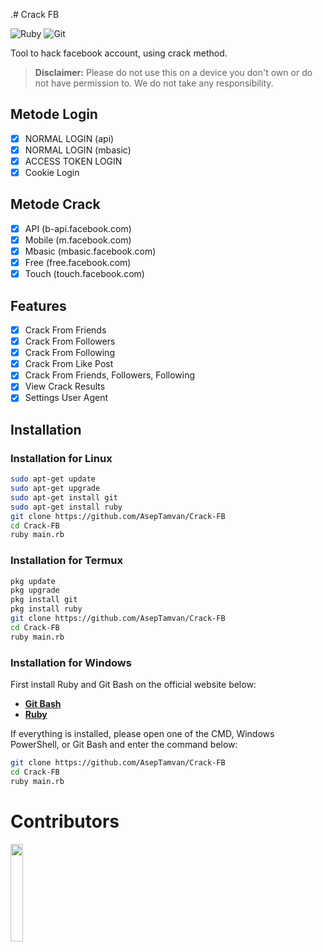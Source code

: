 .# Crack FB

![Ruby](https://img.shields.io/badge/ruby-%23CC342D.svg?style=for-the-badge&logo=ruby&logoColor=white)
![Git](https://img.shields.io/badge/git-%23F05033.svg?style=for-the-badge&logo=git&logoColor=white)

Tool to hack facebook account, using crack method.

> **Disclaimer:** Please do not use this on a device you don't own or do not have permission to. We do not take any responsibility.

## Metode Login
- [x] NORMAL LOGIN (api)
- [x] NORMAL LOGIN (mbasic)
- [x] ACCESS TOKEN LOGIN
- [x] Cookie Login

## Metode Crack
- [x] API (b-api.facebook.com)
- [x] Mobile (m.facebook.com)
- [x] Mbasic (mbasic.facebook.com)
- [x] Free (free.facebook.com)
- [x] Touch (touch.facebook.com)

## Features
- [x] Crack From Friends
- [x] Crack From Followers
- [x] Crack From Following
- [x] Crack From Like Post
- [x] Crack From Friends, Followers, Following
- [x] View Crack Results
- [x] Settings User Agent

## Installation

### Installation for Linux
```bash
sudo apt-get update
sudo apt-get upgrade
sudo apt-get install git
sudo apt-get install ruby
git clone https://github.com/AsepTamvan/Crack-FB
cd Crack-FB
ruby main.rb
```
### Installation for Termux
```bash
pkg update
pkg upgrade
pkg install git
pkg install ruby
git clone https://github.com/AsepTamvan/Crack-FB
cd Crack-FB
ruby main.rb
```

### Installation for Windows
First install Ruby and Git Bash on the official website below:
- [**Git Bash**](https://git-scm.com/downloads)
- [**Ruby**](https://rubyinstaller.org/)

If everything is installed, please open one of the CMD, Windows PowerShell, or Git Bash and enter the command below:
```bash
git clone https://github.com/AsepTamvan/Crack-FB
cd Crack-FB
ruby main.rb
```


# Contributors

<a href="https://github.com/AsepTamvan/Dark-FB/graphs/contributors">
  <img width="20%" src="https://contrib.rocks/image?repo=AsepTamvan/Dark-FB" />
</a>
